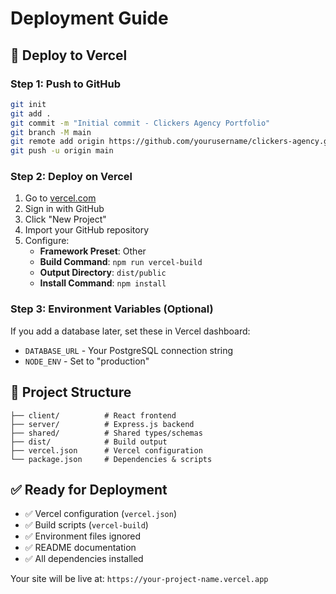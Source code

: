 # Deployment Guide

## 🚀 Deploy to Vercel

### Step 1: Push to GitHub
```bash
git init
git add .
git commit -m "Initial commit - Clickers Agency Portfolio"
git branch -M main
git remote add origin https://github.com/yourusername/clickers-agency.git
git push -u origin main
```

### Step 2: Deploy on Vercel
1. Go to [vercel.com](https://vercel.com)
2. Sign in with GitHub
3. Click "New Project"
4. Import your GitHub repository
5. Configure:
   - **Framework Preset**: Other
   - **Build Command**: `npm run vercel-build`
   - **Output Directory**: `dist/public`
   - **Install Command**: `npm install`

### Step 3: Environment Variables (Optional)
If you add a database later, set these in Vercel dashboard:
- `DATABASE_URL` - Your PostgreSQL connection string
- `NODE_ENV` - Set to "production"

## 📁 Project Structure
```
├── client/          # React frontend
├── server/          # Express.js backend  
├── shared/          # Shared types/schemas
├── dist/            # Build output
├── vercel.json      # Vercel configuration
└── package.json     # Dependencies & scripts
```

## ✅ Ready for Deployment
- ✅ Vercel configuration (`vercel.json`)
- ✅ Build scripts (`vercel-build`)
- ✅ Environment files ignored
- ✅ README documentation
- ✅ All dependencies installed

Your site will be live at: `https://your-project-name.vercel.app`
